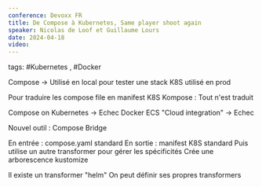 ```yaml
---
conference: Devoxx FR
title: De Compose à Kubernetes, Same player shoot again
speaker: Nicolas de Loof et Guillaume Lours
date: 2024-04-18
video:
---
```

tags: #Kubernetes , #Docker 

Compose -> Utilisé en local pour tester une stack
K8S utilisé en prod

Pour traduire les compose file en manifest K8S
Kompose : Tout n'est traduit

Compose on Kubernetes -> Echec
Docker ECS "Cloud integration" -> Echec

Nouvel outil : Compose Bridge

En entrée : compose.yaml standard
En sortie : manifest K8S standard
Puis utilise un autre transformer pour gérer les spécificités
Crée une arborescence kustomize

Il existe un transformer "helm"
On peut définir ses propres transformers



